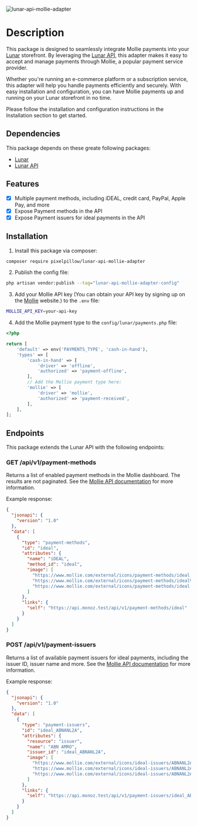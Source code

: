 
![lunar-api-mollie-adapter](https://github.com/pixelpillow/lunar-api-mollie-adapter/assets/224501/f16d946c-5861-46df-a56d-06c972b7adc7)

# Description

This package is designed to seamlessly integrate Mollie payments into your [Lunar](https://lunarphp.io/) storefront. By leveraging the [Lunar API](https://github.com/dystcz/lunar-api), this adapter makes it easy to accept and manage payments through Mollie, a popular payment service provider.

Whether you're running an e-commerce platform or a subscription service, this adapter will help you handle payments efficiently and securely. With easy installation and configuration, you can have Mollie payments up and running on your Lunar storefront in no time.

Please follow the installation and configuration instructions in the Installation section to get started.

## Dependencies

This package depends on these greate following packages:

- [Lunar](https://lunarphp.io/)
- [Lunar API](https://github.com/dystcz/lunar-api)

## Features

- [x] Multiple payment methods, including iDEAL, credit card, PayPal, Apple Pay, and more
- [x] Expose Payment methods in the API
- [x] Expose Payment issuers for ideal payments in the API

## Installation

1. Install this package via composer:

```bash
composer require pixelpillow/lunar-api-mollie-adapter
```

2. Publish the config file:

```bash
php artisan vendor:publish --tag="lunar-api-mollie-adapter-config"
```

3. Add your Mollie API key (You can obtain your API key by signing up on the [Mollie](https://mollie.com) website.) to the `.env` file:

```bash
MOLLIE_API_KEY=your-api-key
```

4. Add the Mollie payment type to the `config/lunar/payments.php` file:

```php
<?php

return [
    'default' => env('PAYMENTS_TYPE', 'cash-in-hand'),
    'types' => [
        'cash-in-hand' => [
            'driver' => 'offline',
            'authorized' => 'payment-offline',
        ],
        // Add the Mollie payment type here:
        'mollie' => [
            'driver' => 'mollie',
            'authorized' => 'payment-received',
        ],
    ],
];
```

## Endpoints

This package extends the Lunar API with the following endpoints:

### GET /api/v1/payment-methods

Returns a list of enabled payment methods in the Mollie dashboard. The results are not paginated. See the [Mollie API documentation](https://docs.mollie.com/reference/v2/methods-api/list-methods) for more information.

Example response:

```json
{
  "jsonapi": {
    "version": "1.0"
  },
  "data": [
    {
      "type": "payment-methods",
      "id": "ideal",
      "attributes": {
        "name": "iDEAL",
        "method_id": "ideal",
        "image": [
          "https://www.mollie.com/external/icons/payment-methods/ideal.png",
          "https://www.mollie.com/external/icons/payment-methods/ideal%402x.png",
          "https://www.mollie.com/external/icons/payment-methods/ideal.svg"
        ]
      },
      "links": {
        "self": "https://api.monoz.test/api/v1/payment-methods/ideal"
      }
    }
  ]
}
```

### POST /api/v1/payment-issuers

Returns a list of available payment issuers for ideal payments, including the issuer ID, issuer name and more. See the [Mollie API documentation](https://docs.mollie.com/reference/v2/methods-api/list-methods#includes) for more information.

Example response:

```json
{
  "jsonapi": {
    "version": "1.0"
  },
  "data": [
    {
      "type": "payment-issuers",
      "id": "ideal_ABNANL2A",
      "attributes": {
        "resource": "issuer",
        "name": "ABN AMRO",
        "issuer_id": "ideal_ABNANL2A",
        "image": [
          "https://www.mollie.com/external/icons/ideal-issuers/ABNANL2A.png",
          "https://www.mollie.com/external/icons/ideal-issuers/ABNANL2A%402x.png",
          "https://www.mollie.com/external/icons/ideal-issuers/ABNANL2A.svg"
        ]
      },
      "links": {
        "self": "https://api.monoz.test/api/v1/payment-issuers/ideal_ABNANL2A"
      }
    }
  ]
}
```
